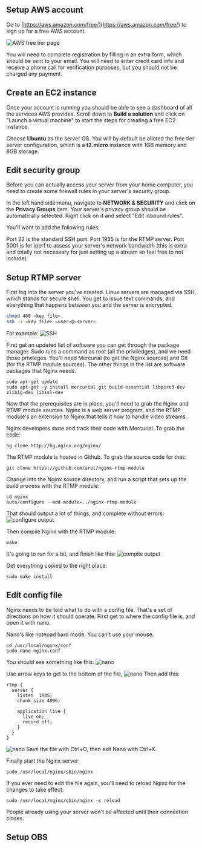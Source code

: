 ## Setup AWS account
Go to [https://aws.amazon.com/free/](https://aws.amazon.com/free/) to sign up for a free AWS account.

![AWS free tier page](https://serrintine.github.io/StreamDoc/img/awsfreetier.png "AWS free tier page")

You will need to complete registration by filling in an extra form, which should be sent to your email. You will need to enter credit card info and receive a phone call for verification purposes, but you should not be charged any payment.

## Create an EC2 instance
Once your account is running you should be able to see a dashboard of all the services AWS provides. Scroll down to **Build a solution** and click on "Launch a virtual machine" to start the steps for creating a free EC2 instance.

Choose **Ubuntu** as the server OS. You will by default be alloted the free tier server configuration, which is a **t2.micro** instance with 1GB memory and 8GB storage.

## Edit security group
Before you can actually access your server from your home computer, you need to create some firewall rules in your server's security group.

In the left hand side menu, navigate to **NETWORK & SECURITY** and click on the **Privacy Groups** item. Your server's privacy group should be automatically selected. Right click on it and select "Edit inbound rules".

You'll want to add the following rules:

Port 22 is the standard SSH port. Port 1935 is for the RTMP server. Port 5001 is for iperf to assess your server's network bandwidth (this is extra and totally not necessary for just setting up a stream so feel free to not include).

## Setup RTMP server

First log into the server you've created. Linux servers are managed via SSH, which stands for secure shell. You get to issue text commands, and everything that happens between you and the server is encrypted. 
```bash
chmod 400 <key file>
ssh -i <key file> <user>@<server>
```
For example:
![SSH](https://serrintine.github.io/StreamDoc/img/ssh.png "SSH")

First get an updated list of software you can get through the package manager. Sudo runs a command as root (all the priviledges), and we need those privileges. You'll need Mercurial (to get the Nginx sources) and Git (for the RTMP module sources). The other things in the list are software packages that Nginx needs.

```
sudo apt-get update
sudo apt-get -y install mercurial git build-essential libpcre3-dev zlib1g-dev libssl-dev
```

Now that the prerequisites are in place, you'll need to grab the Nginx and RTMP module sources. Nginx is a web server program, and the RTMP module's an extension to Nginx that tells it how to handle video streams. 

Nginx developers store and track their code with Mercurial. To grab the code:
```
hg clone http://hg.nginx.org/nginx/
```

The RTMP module is hosted in Github. To grab the source code for that:
```
git clone https://github.com/arut/nginx-rtmp-module
```

Change into the Nginx source directory, and run a script that sets up the build process with the RTMP module:
```
cd nginx
auto/configure --add-module=../nginx-rtmp-module
```
That should output a lot of things, and complete without errors:
![configure output](https://serrintine.github.io/StreamDoc/img/postconfig.png "configure output")

Then compile Nginx with the RTMP module:
```
make
```
It's going to run for a bit, and finish like this:
![compile output](https://serrintine.github.io/StreamDoc/img/compiledone.png "compile output")

Get everything copied to the right place:
```
sudo make install
```
## Edit config file
Nginx needs to be told what to do with a config file. That's a set of directions on how it should operate. First get to where the config file is, and open it with nano.

Nano's like notepad hard mode. You can't use your mouse.
```
cd /usr/local/nginx/conf
sudo nano nginx.conf
```
You should see something like this:
![nano](https://serrintine.github.io/StreamDoc/img/nginxconfwithnano.png "nano")

Use arrow keys to get to the bottom of the file,
![nano](https://serrintine.github.io/StreamDoc/img/nanoconfbottom.png "nano")
Then add this:
```
rtmp {
  server {
    listen  1935;
    chunk_size 4096;

    application live {
      live on;
      record off;
    }
  }
}
```
![nano](https://serrintine.github.io/StreamDoc/img/editedconf.png "nano")
Save the file with Ctrl+O, then exit Nano with Ctrl+X.

Finally start the Nginx server:
```
sudo /usr/local/nginx/sbin/nginx
```

If you ever need to edit the file again, you'll need to reload Nginx for the changes to take effect:
```
sudo /usr/local/nginx/sbin/nginx -s reload
```
People already using your server won't be affected until their connection closes. 
## Setup OBS
